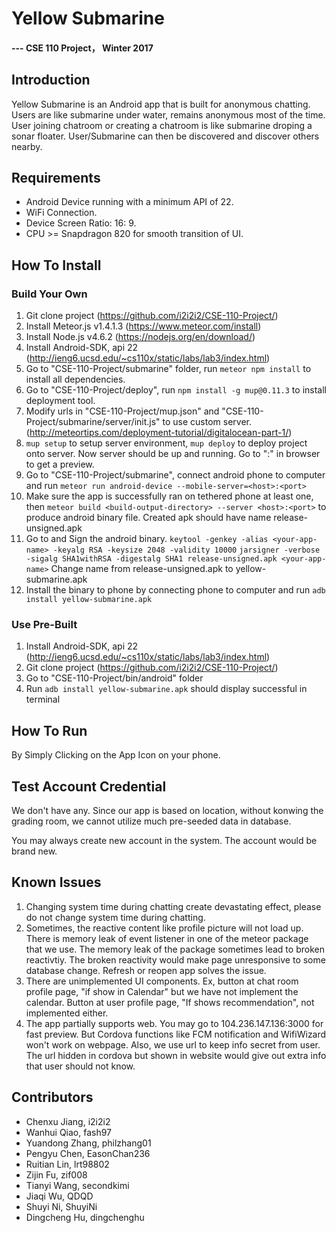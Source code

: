 # Yellow Submarine

#### --- CSE 110 Project， Winter 2017


## Introduction

Yellow Submarine is an Android app that is built for anonymous chatting. Users are like submarine under water, remains anonymous most of the time. User joining chatroom or creating a chatroom is like submarine droping a sonar floater. User/Submarine can then be discovered and discover others nearby.


## Requirements

- Android Device running with a minimum API of 22.
- WiFi Connection.
- Device Screen Ratio: 16: 9.
- CPU >= Snapdragon 820 for smooth transition of UI.

## How To Install

### Build Your Own

1. Git clone project (https://github.com/i2i2i2/CSE-110-Project/)
2. Install Meteor.js v1.4.1.3 (https://www.meteor.com/install)
3. Install Node.js v4.6.2 (https://nodejs.org/en/download/)
4. Install Android-SDK, api 22 (http://ieng6.ucsd.edu/~cs110x/static/labs/lab3/index.html)
5. Go to "CSE-110-Project/submarine" folder, run `meteor npm install` to install all dependencies.
6. Go to "CSE-110-Project/deploy", run `npm install -g mup@0.11.3` to install deployment tool.
7. Modify urls in "CSE-110-Project/mup.json" and "CSE-110-Project/submarine/server/init.js" to use custom server. (http://meteortips.com/deployment-tutorial/digitalocean-part-1/)
8. `mup setup` to setup server environment, `mup deploy` to deploy project onto server. Now server should be up and running. Go to "<host>:<port>" in browser to get a preview.
9. Go to "CSE-110-Project/submarine", connect android phone to computer and run `meteor run android-device --mobile-server=<host>:<port>`
10. Make sure the app is successfully ran on tethered phone at least one, then `meteor build <build-output-directory> --server <host>:<port>` to produce android binary file. Created apk should have name  release-unsigned.apk
11. Go to <build-output-directory> and Sign the android binary.
`keytool -genkey -alias <your-app-name> -keyalg RSA -keysize 2048 -validity 10000`
`jarsigner -verbose -sigalg SHA1withRSA -digestalg SHA1 release-unsigned.apk <your-app-name>`
 Change name from release-unsigned.apk to yellow-submarine.apk
12. Install the binary to phone by connecting phone to computer and run
`adb install yellow-submarine.apk`

### Use Pre-Built

1. Install Android-SDK, api 22 (http://ieng6.ucsd.edu/~cs110x/static/labs/lab3/index.html)
2. Git clone project (https://github.com/i2i2i2/CSE-110-Project/)
3. Go to "CSE-110-Project/bin/android" folder
4. Run `adb install yellow-submarine.apk` should display successful in terminal

## How To Run

By Simply Clicking on the App Icon on your phone.

## Test Account Credential

We don't have any. Since our app is based on location, without konwing the grading room, we cannot utilize much pre-seeded data in database.

You may always create new account in the system. The account would be brand new.

## Known Issues

1. Changing system time during chatting create devastating effect, please do not change system time during chatting.
2. Sometimes, the reactive content like profile picture will not load up. There is memory leak of event listener in one of the meteor package that we use. The memory leak of the package sometimes lead to broken reactivtiy. The broken reactivity would make page unresponsive to some database change. Refresh or reopen app solves the issue.
3. There are unimplemented UI components. Ex, button at chat room profile page, "if show in Calendar" but we have not implement the calendar. Button at user profile page, "If shows recommendation", not implemented either.
4. The app partially supports web. You may go to 104.236.147.136:3000 for fast preview. But Cordova functions like FCM notification and WifiWizard won't work on webpage. Also, we use url to keep info secret from user. The url hidden in cordova but shown in website would give out extra info that user should not know.

## Contributors

 * Chenxu Jiang, i2i2i2
 * Wanhui Qiao, fash97
 * Yuandong Zhang, philzhang01
 * Pengyu Chen, EasonChan236
 * Ruitian Lin, lrt98802
 * Zijin Fu, zif008
 * Tianyi Wang, secondkimi
 * Jiaqi Wu, QDQD
 * Shuyi Ni, ShuyiNi
 * Dingcheng Hu, dingchenghu
